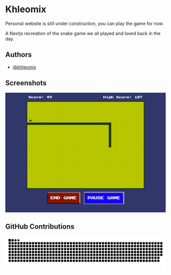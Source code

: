 
# Khleomix

Personal website is still under construction, you can play the game for now.

A Nextjs recreation of the snake game we all played and loved back in the day.

## Authors

- [@khleomix](https://github.com/khleomix)

## Screenshots

<img src="./public/banner.jpg" width="700" title="Retro Snake Game" />

## GitHub Contributions

![Snake animation](https://github.com/khleomix/khleomix/blob/output/github-contribution-grid-snake.svg)
